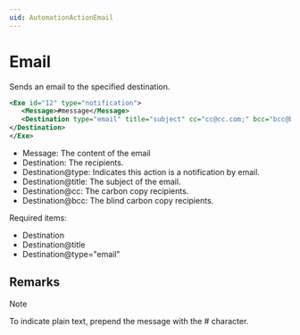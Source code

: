```yaml
---
uid: AutomationActionEmail
---
```


# Email

Sends an email to the specified destination.

```xml
<Exe id="12" type="notification">
   <Message>#message</Message>
   <Destination type="email" title="subject" cc="cc@cc.com;" bcc="bcc@bcc.com;">to@to.com;
</Destination>
</Exe>
```

- Message: The content of the email
- Destination: The recipients.
- Destination@type: Indicates this action is a notification by email.
- Destination@title: The subject of the email.
- Destination@cc: The carbon copy recipients.
- Destination@bcc: The blind carbon copy recipients.

Required items:

- Destination
- Destination@title
- Destination@type="email"

## Remarks

> [!NOTE]
> To indicate plain text, prepend the message with the # character.
